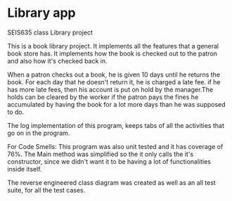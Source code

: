 # Library app
SEIS635 class Library project

This is a book library project. It implements all the features that a general book store has. It implements how the book is checked out to the patron and also how it's checked back in.

When a patron checks out a book, he is given 10 days until he returns the book. For each day that he doesn't return it, he is charged a late fee. if he has more late fees, then his account is put on hold by the manager.The holds can be cleared by the worker if the patron pays the fines he accumulated by having the book for a lot more days than he was supposed to do.

The log implementation of this program, keeps tabs of all the activities that go on in the program. 

For Code Smells: 
This program was also unit tested and it has coverage of 76%. The Main method was simplified so the it only calls the it's constructor, since we didn't want it to be having a lot of functionalities inside itself.

The reverse engineered class diagram was created as well as an all test suite, for all the test cases.
